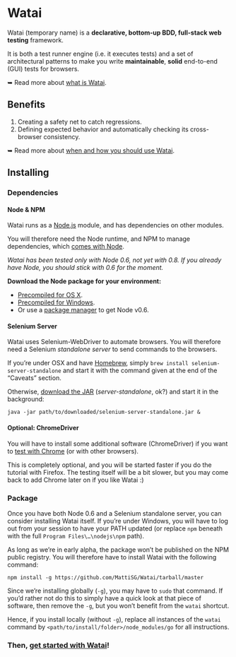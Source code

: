 Watai
=====

Watai (temporary name) is a **declarative, bottom-up BDD, full-stack web testing** framework.

It is both a test runner engine (i.e. it executes tests) and a set of architectural patterns to make you write **maintainable**, **solid** end-to-end (GUI) tests for browsers.

➥ Read more about [what is Watai](https://github.com/MattiSG/Watai/wiki/Definition).

Benefits
--------

1. Creating a safety net to catch regressions.
2. Defining expected behavior and automatically checking its cross-browser consistency.

➥ Read more about [when and how you should use Watai](https://github.com/MattiSG/Watai/wiki/Rationale).

Installing
----------

### Dependencies ###

#### Node & NPM ####

Watai runs as a [Node.js](http://nodejs.org) module, and has dependencies on other modules.

You will therefore need the Node runtime, and NPM to manage dependencies, which [comes with Node](http://npmjs.org/doc/README.html#Super-Easy-Install).

_Watai has been tested only with Node 0.6, not yet with 0.8. If you already have Node, you should stick with 0.6 for the moment._

**Download the Node package for your environment:**

- [Precompiled for OS X](http://nodejs.org/dist/v0.6.18/node-v0.6.18.pkg).
- [Precompiled for Windows](http://nodejs.org/dist/v0.6.18/node-v0.6.18.msi).
- Or use a [package manager](https://github.com/joyent/node/wiki/Installing-Node.js-via-package-manager) to get Node v0.6.

#### Selenium Server ####

Watai uses Selenium-WebDriver to automate browsers. You will therefore need a Selenium _standalone server_ to send commands to the browsers.

If you’re under OSX and have [Homebrew](http://mxcl.github.com/homebrew/), simply `brew install selenium-server-standalone` and start it with the command given at the end of the “Caveats” section.

Otherwise, [download the JAR](https://code.google.com/p/selenium/downloads/detail?name=selenium-server-standalone-2.24.1.jar) (_server-standalone_, ok?) and start it in the background:

	java -jar path/to/downloaded/selenium-server-standalone.jar &

#### Optional: ChromeDriver ####

You will have to install some additional software (ChromeDriver) if you want to [test with Chrome](https://github.com/MattiSG/Watai/wiki/Testing-with-Chrome) (or with other browsers).

This is completely optional, and you will be started faster if you do the tutorial with Firefox. The testing itself will be a bit slower, but you may come back to add Chrome later on if you like Watai  :)

### Package ###

Once you have both Node 0.6 and a Selenium standalone server, you can consider installing Watai itself. If you’re under Windows, you will have to log out from your session to have your PATH updated (or replace `npm` beneath with the full `Program Files\…\nodejs\npm` path).

As long as we’re in early alpha, the package won’t be published on the NPM public registry. You will therefore have to install Watai with the following command:

	npm install -g https://github.com/MattiSG/Watai/tarball/master

Since we’re installing globally (`-g`), you may have to `sudo` that command. If you’d rather not do this to simply have a quick look at that piece of software, then remove the `-g`, but you won’t benefit from the `watai` shortcut.

Hence, if you install locally (without `-g`), replace all instances of the `watai` command by `<path/to/install/folder>/node_modules/go` for all instructions.

### Then, [get started with Watai](https://github.com/MattiSG/Watai/wiki)! ###
